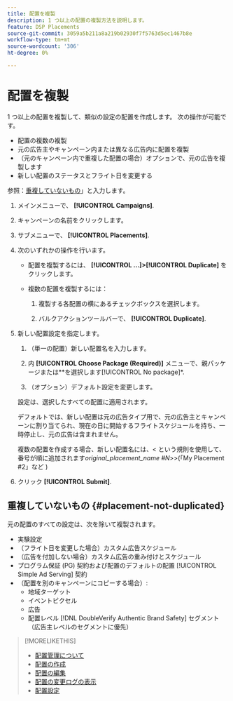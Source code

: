 ```yaml
---
title: 配置を複製
description: 1 つ以上の配置の複製方法を説明します。
feature: DSP Placements
source-git-commit: 3059a5b211a8a219b02930f7f5763d5ec1467b8e
workflow-type: tm+mt
source-wordcount: '306'
ht-degree: 0%

---
```


# 配置を複製

<!-- Some placements don't have this option. Clarify which placement types aren't eligible -- is it PG placements, or all placements using private inventory? And anything else? -->

1 つ以上の配置を複製して、類似の設定の配置を作成します。 次の操作が可能です。

* 配置の複数の複製
* 元の広告主やキャンペーン内または異なる広告内に配置を複製
* （元のキャンペーン内で重複した配置の場合）オプションで、元の広告を複製します
* 新しい配置のステータスとフライト日を変更する

参照：[重複していないもの](#placement-not-duplicated)」と入力します。

1. メインメニューで、 **[!UICONTROL Campaigns]**.

1. キャンペーンの名前をクリックします。

1. サブメニューで、 **[!UICONTROL Placements]**.

1. 次のいずれかの操作を行います。

   * 配置を複製するには、  **[!UICONTROL ...]>[!UICONTROL Duplicate]** をクリックします。

   * 複数の配置を複製するには：

      1. 複製する各配置の横にあるチェックボックスを選択します。

      1. バルクアクションツールバーで、 **[!UICONTROL Duplicate]**.

1. 新しい配置設定を指定します。

   1. （単一の配置）新しい配置名を入力します。

   1. 内 **[!UICONTROL Choose Package (Required)]** メニューで、親パッケージまたは**を選択します[!UICONTROL No package]*.

   1. （オプション）デフォルト設定を変更します。

   設定は、選択したすべての配置に適用されます。

   デフォルトでは、新しい配置は元の広告タイプ用で、元の広告主とキャンペーンに割り当てられ、現在の日に開始するフライトスケジュールを持ち、一時停止し、元の広告は含まれません。

   複数の配置を作成する場合、新しい配置名には、&lt; という規則を使用して、番号が順に追加されます&#x200B;*original_placement_name #N*>>(「My Placement #2」など )

1. クリック **[!UICONTROL Submit]**.

## 重複していないもの {#placement-not-duplicated}

元の配置のすべての設定は、次を除いて複製されます。

* 実験設定
* （フライト日を変更した場合）カスタム広告スケジュール
* （広告を付加しない場合）カスタム広告の重み付けとスケジュール
* プログラム保証 (PG) 契約および配置のデフォルトの配置 [!UICONTROL Simple Ad Serving] 契約
* （配置を別のキャンペーンにコピーする場合）:
   * 地域ターゲット
   * イベントピクセル
   * 広告
   * 配置レベル [!DNL DoubleVerify Authentic Brand Safety] セグメント（広告主レベルのセグメントに優先）

>[!MORELIKETHIS]
>
>* [配置管理について](placement-about.md)
>* [配置の作成](placement-create.md)
>* [配置の編集](placement-edit.md)
>* [配置の変更ログの表示](placement-change-log.md)
>* [配置設定](placement-settings.md)

